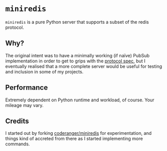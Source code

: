 # `miniredis`

`miniredis` is a pure Python server that supports a subset of the redis protocol.

## Why?

The original intent was to have a minimally working (if naïve) PubSub implementation in order to get to grips with the [protocol spec](http://redis.io/topics/protocol), but I eventually realised that a more complete server would be useful for testing and inclusion in some of my projects.

## Performance

Extremely dependent on Python runtime and workload, of course. Your mileage may vary.

## Credits

I started out by forking [coderanger/miniredis](https://github.com/coderanger/miniredis) for experimentation, and things kind of accreted from there as I started implementing more commands.
